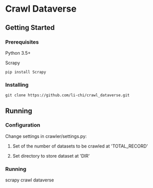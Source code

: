# Crawl Dataverse

## Getting Started

### Prerequisites

Python 3.5+

Scrapy

`pip install Scrapy`

### Installing

`git clone https://github.com/li-chi/crawl_dataverse.git`

## Running

### Configuration

Change settings in crawler/settings.py:

1. Set of the number of datasets to be crawled at 'TOTAL_RECORD'

2. Set directory to store dataset at 'DIR'

### Running

scrapy crawl dataverse


